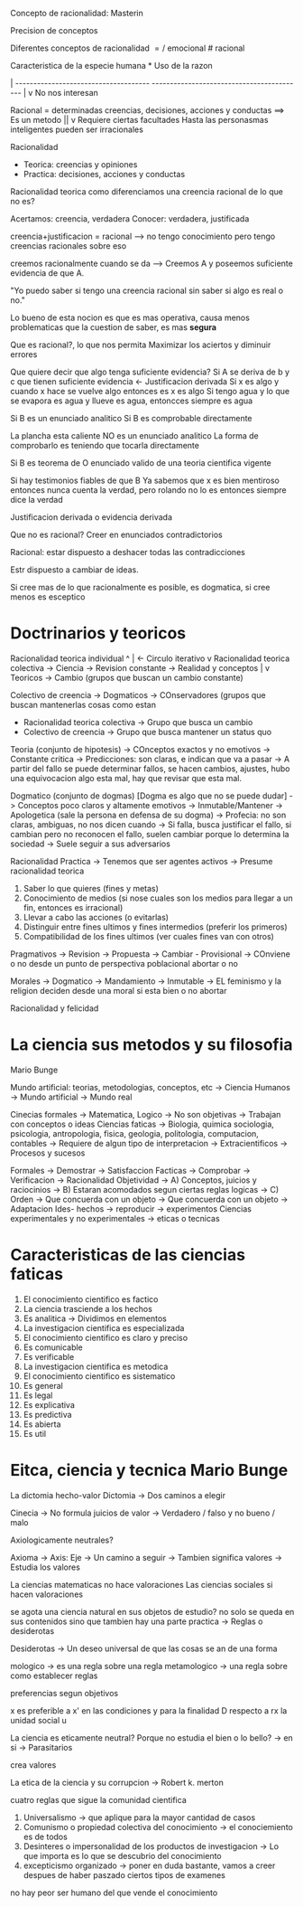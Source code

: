 
Concepto de racionalidad: Masterin

Precision de conceptos

Diferentes conceptos de racionalidad $=/$ emocional # racional

Caracteristica de la especie humana
	* Uso de la razon

| -------------------------------------    ------------------------------------------ |
																v
													No nos interesan

Racional = determinadas creencias, decisiones, acciones y conductas ==> Es un metodo
																																		||
																																		v
																																Requiere ciertas facultades
Hasta las personasmas inteligentes pueden ser irracionales

Racionalidad 
- Teorica: creencias y opiniones
- Practica: decisiones, acciones y conductas

Racionalidad teorica
como diferenciamos una creencia racional de lo que no es?


Acertamos: creencia, verdadera
Conocer: verdadera, justificada

creencia+justificacion = racional --> no tengo conocimiento pero tengo creencias racionales sobre eso

creemos racionalmente cuando se da --> Creemos A y poseemos suficiente evidencia de que A.

"Yo puedo saber si tengo una creencia racional sin saber si algo es real o no."

Lo bueno de esta nocion es que es mas operativa, causa menos problematicas que la cuestion de saber, es mas **segura**

Que es racional?, lo que nos permita Maximizar los aciertos y diminuir errores


Que quiere decir que algo tenga suficiente evidencia?
Si A se deriva de b y c que tienen suficiente evidencia <- Justificacion derivada
	Si x es algo y cuando x hace se vuelve algo entonces es x es algo
	Si tengo agua y lo que se evapora es agua y llueve es agua, entoncces siempre es agua

Si B es un enunciado analitico
Si B es comprobable directamente

La plancha esta caliente
	NO es un enunciado analitico
	La forma de comprobarlo es teniendo que tocarla directamente


Si B es teorema de  O enunciado valido de una teoria cientifica vigente

Si hay testimonios fiables de que B
	Ya sabemos que x es bien mentiroso entonces nunca cuenta la verdad, pero rolando no lo es entonces siempre dice la verdad

Justificacion derivada o evidencia derivada

Que no es racional?
Creer en enunciados contradictorios

Racional: estar dispuesto a deshacer todas las contradicciones

Estr dispuesto a cambiar de ideas.

Si cree mas de lo que racionalmente es posible, es dogmatica, si cree menos es esceptico


# Doctrinarios y teoricos
Racionalidad teorica individual
	^
    | <- Circulo iterativo
	v
Racionalidad teorica colectiva -> Ciencia -> Revision constante -> Realidad y conceptos
|
v
Teoricos -> Cambio  (grupos que buscan un cambio constante)

Colectivo de creencia ->  Dogmaticos -> COnservadores (grupos que buscan mantenerlas cosas como estan

- Racionalidad teorica colectiva -> Grupo que busca un cambio
- Colectivo de creencia -> Grupo que busca mantener un status quo

Teoria (conjunto de hipotesis) -> COnceptos exactos y no emotivos -> Constante critica -> Predicciones: son claras, e indican que va a pasar -> A partir del fallo se puede determinar fallos, se hacen cambios, ajustes, hubo una equivocacion algo esta mal, hay que revisar que esta mal. 

Dogmatico (conjunto de dogmas) [Dogma es algo que no se puede dudar] -> Conceptos poco claros y altamente emotivos -> Inmutable/Mantener -> Apologetica (sale la persona en defensa de su dogma) -> Profecia: no son claras, ambiguas, no nos dicen cuando -> Si falla, busca justificar el fallo, si cambian pero no reconocen el fallo, suelen cambiar porque lo determina la sociedad -> Suele seguir a sus adversarios


Racionalidad Practica -> Tenemos que ser agentes activos 
									-> Presume racionalidad teorica
1. Saber lo que quieres (fines y metas)
2. Conocimiento de medios (si nose cuales son los medios para llegar a un fin, entonces es irracional)
3. Llevar a cabo las acciones (o evitarlas)
4. Distinguir entre fines ultimos y fines intermedios (preferir los primeros)
5. Compatibilidad de los fines ultimos (ver cuales fines van con otros)


Pragmativos -> Revision -> Propuesta -> Cambiar - Provisional -> COnviene o no desde un punto de perspectiva poblacional abortar o no

Morales -> Dogmatico -> Mandamiento -> Inmutable -> EL feminismo y la religion deciden desde una moral si esta bien o no abortar

Racionalidad y felicidad

# La ciencia sus metodos y su filosofia

Mario Bunge

Mundo artificial: teorias, metodologias, conceptos, etc -> Ciencia
Humanos -> Mundo artificial -> Mundo real

Cinecias formales  -> Matematica, Logico -> No son objetivas -> Trabajan con conceptos o ideas
Ciencias faticas -> Biologia, quimica sociologia, psicologia, antropologia, fisica, geologia, politologia, computacion, contables -> Requiere de algun tipo de interpretacion -> Extracientificos -> Procesos y sucesos

Formales -> Demostrar -> Satisfaccion
Facticas -> Comprobar  -> Verificacion ->  Racionalidad Objetividad
																							-> A) Conceptos, juicios y raciocinios
																							-> B) Estaran acomodados segun ciertas reglas logicas
																							-> C) Orden 
																	-> Que concuerda con un objeto
																							-> Que concuerda con un objeto
																							-> Adaptacion Ides- hechos
																									-> reproducir -> experimentos
																							Ciencias experimentales y no experimentales -> eticas o tecnicas
# Caracteristicas de las ciencias faticas

1. El conocimiento cientifico es factico
2. La ciencia trasciende a los hechos
3. Es analitica -> Dividimos en elementos
4. La investigacion cientifica es especializada
5. El conocimiento cientifico es claro y preciso
6. Es comunicable
7. Es verificable
8. La investigacion cientifica es metodica
9. El conocimiento cientifico es sistematico
10. Es general
11. Es legal
12. Es explicativa
13. Es predictiva
14. Es abierta
15. Es util

# Eitca, ciencia y tecnica Mario Bunge

La dictomia hecho-valor
Dictomia -> Dos caminos a elegir

Cinecia -> No formula juicios de valor
				-> Verdadero / falso y no bueno / malo

Axiologicamente neutrales?

Axioma -> Axis: Eje -> Un camino a seguir -> Tambien significa valores -> Estudia los valores

La ciencias matematicas no hace valoraciones
Las ciencias sociales si hacen valoraciones

se agota una ciencia natural en sus objetos de estudio?
no solo se queda en sus contenidos sino que tambien hay una parte practica -> Reglas o desiderotas 

Desiderotas -> Un deseo universal de que las cosas se an de una forma

mologico -> es una regla sobre una regla
metamologico -> una regla sobre como establecer reglas

preferencias segun objetivos

x es preferible a x' en las condiciones y para la finalidad D respecto a rx la unidad social u

La ciencia es eticamente neutral?
Porque no estudia el bien o lo bello? -> en si -> Parasitarios

crea valores

La etica de la ciencia y su corrupcion -> Robert k. merton

cuatro reglas que sigue la comunidad cientifica

1. Universalismo -> que aplique para la mayor cantidad de casos
2. Comunismo o propiedad colectiva del conocimiento -> el conociemiento es de todos
3. Desinteres o impersonalidad de los productos de investigacion -> Lo que importa es lo que se descubrio del conocimiento
4. excepticismo organizado -> poner en duda bastante, vamos a creer despues de haber paszado ciertos tipos de examenes

no hay peor ser humano del que vende el conocimiento

